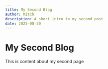 ```yaml
---
title: My Second Blog
author: Mitch
description: A short intro to my second post
date: 2025-08-20
---
```


# My Second Blog

This is content about my second page
